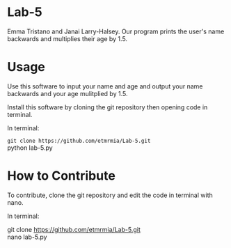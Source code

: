# Lab-5
Emma Tristano and Janai Larry-Halsey. 
Our program prints the user's name backwards and multiplies their age by 1.5.

<h1>Usage</h1>

<p>Use this software to input your name and age and output your name backwards and your age mulitplied by 1.5.

Install this software by cloning the git repository then opening code in terminal.

  In terminal: 
  
  ```git clone https://github.com/etmrmia/Lab-5.git```<br>
  python lab-5.py

<h1>How to Contribute</h1>

<p>To contribute, clone the git repository and edit the code in terminal with nano.
  
  In terminal:

  git clone https://github.com/etmrmia/Lab-5.git<br>
  nano lab-5.py
